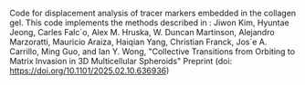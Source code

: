 Code for displacement analysis of tracer markers embedded in the collagen gel.
This code implements the methods described in : Jiwon Kim, Hyuntae Jeong, Carles Falc´o, Alex M. Hruska, W. Duncan Martinson, Alejandro Marzoratti, Mauricio Araiza, Haiqian Yang,
Christian Franck, Jos´e A. Carrillo, Ming Guo, and Ian Y. Wong, "Collective Transitions from Orbiting to Matrix Invasion in 3D Multicellular Spheroids"
Preprint (doi: https://doi.org/10.1101/2025.02.10.636936)
